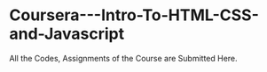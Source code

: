 # Coursera---Intro-To-HTML-CSS-and-Javascript
All the Codes, Assignments of the Course are Submitted Here.
